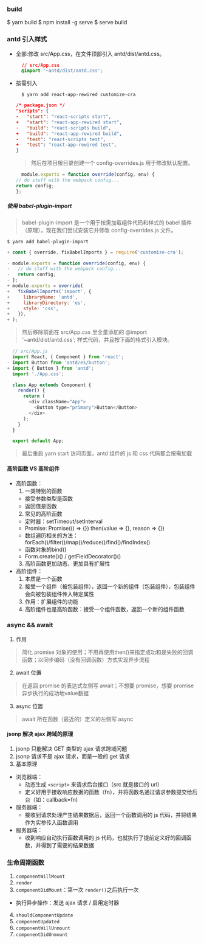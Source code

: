 ### build
$ yarn build
$ npm install -g serve
$ serve build

### antd 引入样式
  - 全部:修改 src/App.css，在文件顶部引入 antd/dist/antd.css。 
    ```css
	  // src/App.css
	  @import '~antd/dist/antd.css';
	  ```
  - 按需引入
    ```
	  $ yarn add react-app-rewired customize-cra
	  ```

	  ```json
	  /* package.json */
    "scripts": {
    -   "start": "react-scripts start",
    +   "start": "react-app-rewired start",
    -   "build": "react-scripts build",
    +   "build": "react-app-rewired build",
    -   "test": "react-scripts test",
    +   "test": "react-app-rewired test",
    }
	  ```
    > 然后在项目根目录创建一个 config-overrides.js 用于修改默认配置。

	  ```js
		module.exports = function override(config, env) {
      // do stuff with the webpack config...
      return config;
    };
	  ```

##### 使用 babel-plugin-import

> babel-plugin-import 是一个用于按需加载组件代码和样式的 babel 插件（原理），现在我们尝试安装它并修改 config-overrides.js 文件。

```
$ yarn add babel-plugin-import
```

```js
+ const { override, fixBabelImports } = require('customize-cra');

- module.exports = function override(config, env) {
-   // do stuff with the webpack config...
-   return config;
- };
+ module.exports = override(
+   fixBabelImports('import', {
+     libraryName: 'antd',
+     libraryDirectory: 'es',
+     style: 'css',
+   }),
+ );
```

> 然后移除前面在 src/App.css 里全量添加的 @import '~antd/dist/antd.css'; 样式代码，并且按下面的格式引入模块。

```js
  // src/App.js
  import React, { Component } from 'react';
- import Button from 'antd/es/button';
+ import { Button } from 'antd';
  import './App.css';

  class App extends Component {
    render() {
      return (
        <div className="App">
          <Button type="primary">Button</Button>
        </div>
      );
    }
  }

  export default App;
```

> 最后重启 yarn start 访问页面，antd 组件的 js 和 css 代码都会按需加载

#### 高阶函数 VS 高阶组件

- 高阶函数：
  1. 一类特别的函数
    - 接受参数类型是函数
    - 返回值是函数
  2. 常见的高阶函数
    - 定时器：setTimeout/setInterval
    - Promise: Promise(() => {}) then(value => {}, reason => {})
    - 数组遍历相关的方法：forEach()/filter()/map()/reduce()/find()/findIndex()
    - 函数对象的bind()
    - Form.create()() / getFieldDecorator()() 
  3. 高阶函数更加动态，更加具有扩展性   
- 高阶组件：
  1. 本质是一个函数
  2. 接受一个组件（被包装组件），返回一个新的组件（包装组件），包装组件会向被包装组件传入特定属性
  3. 作用：扩展组件的功能
  4. 高阶组件也是高阶函数：接受一个组件函数，返回一个新的组件函数

### async && await

1. 作用
> 简化 promise 对象的使用；不用再使用then()来指定成功和是失败的回调函数；以同步编码（没有回调函数）方式实现异步流程
2. await 位置
> 在返回 promise 的表达式左侧写 await；不想要 promise，想要 promise 异步执行的成功地value数据
3. async 位置
> await 所在函数（最近的）定义的左侧写 async  

#### jsonp 解决 ajax 跨域的原理

1. jsonp 只能解决 GET 类型的 ajax 请求跨域问题
2. jsonp 请求不是 ajax 请求，而是一般的 get 请求
3. 基本原理
  - 浏览器端：
    - 动态生成 `<script>` 来请求后台接口（src 就是接口的 url）
    - 定义好用于接收响应数据的函数（fn），并将函数名通过请求参数提交给后台（如：callback=fn)
  - 服务器端：
    - 接收到请求处理产生结果数据后，返回一个函数调用的 js 代码，并将结果作为实参传入函数调用
  - 服务器端：
    - 收到响应自动执行函数调用的 js 代码，也就执行了提前定义好的回调函数，并得到了需要的结果数据    

### 生命周期函数

1. `componentWillMount`
2. `render`
3. `componentDidMount`：第一次 `render()`之后执行一次
  - 执行异步操作：发送 ajax 请求 / 启用定时器
4. `shouldComponentUpdate`
5. `componentUpdated`
6. `componentWillUnmount`
7. `componentDidUnmount`